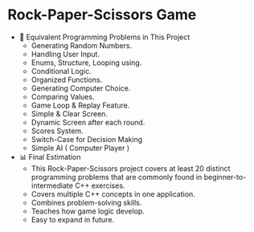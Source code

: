 # Rock-Paper-Scissors Game
 - 🔢 Equivalent Programming Problems in This Project
   - Generating Random Numbers.
   - Handling User Input.
   - Enums, Structure, Looping using.
   - Conditional Logic.
   - Organized Functions.
   - Generating Computer Choice.
   - Comparing Values.
   - Game Loop & Replay Feature.
   - Simple & Clear Screen.
   - Dynamic Screen after each round.
   - Scores System.
   - Switch-Case for Decision Making
   - Simple AI ( Computer Player )
 - 📊 Final Estimation
   - This Rock-Paper-Scissors project covers at least 20 distinct programming problems that are commonly found in beginner-to-intermediate C++ exercises.
   - Covers multiple C++ concepts in one application.
   - Combines problem-solving skills.
   - Teaches how game logic develop.
   - Easy to expand in future.
